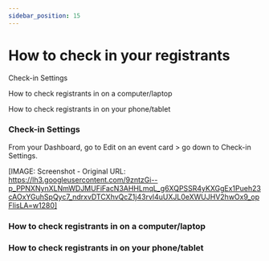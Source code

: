 ```yaml
---
sidebar_position: 15
---
```




# How to check in your registrants

Check-in Settings

How to check registrants in on a computer/laptop

How to check registrants in on your phone/tablet

### Check-in Settings

From your Dashboard, go to Edit on an event card > go down to Check-in Settings.

[IMAGE: Screenshot - Original URL: https://lh3.googleusercontent.com/9zntzGi--p_PPNXNynXLNmWDJMUFiFacN3AHHLmqL_g6XQPSSR4yKXGgEx1Pueh23cAOxYGuhSpQyc7_ndrxvDTCXhvQcZ1j43rvl4uUXJL0eXWUJHV2hwOx9_opFlisLA=w1280]

### How to check registrants in on a computer/laptop

### How to check registrants in on your phone/tablet

